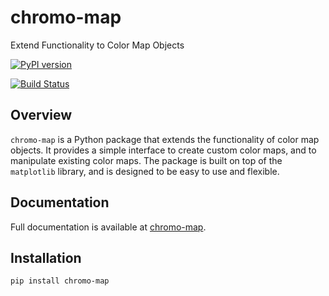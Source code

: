 # chromo-map
Extend Functionality to Color Map Objects

[![PyPI version](https://badge.fury.io/py/chromo-map.svg)](https://badge.fury.io/py/chromo-map)

[![Build Status](https://github.com/pirsquared/chromo-map/actions/workflows/publish-pypi-pages.yml/badge.svg)](https://github.com/pirsquared/chromo-map/actions)

## Overview

`chromo-map` is a Python package that extends the functionality of color map objects. It provides a simple interface to create custom color maps, and to manipulate existing color maps. The package is built on top of the `matplotlib` library, and is designed to be easy to use and flexible.

## Documentation

Full documentation is available at [chromo-map](https://pirsquared.github.io/chromo-map/).

## Installation

`pip install chromo-map`
